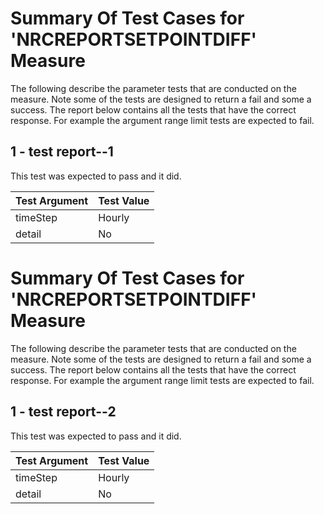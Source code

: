# Summary Of Test Cases for 'NRCREPORTSETPOINTDIFF' Measure
 
The following describe the parameter tests that are conducted on the measure. Note some of the 
tests are designed to return a fail and some a success. The report below contains all the tests that 
have the correct response. For example the argument range limit tests are expected to fail. 
 
## 1 - test report--1
 
This test was expected to pass and it did.
 
| Test Argument | Test Value |
| ------------- | ---------- |
| timeStep |Hourly |
| detail |No |
 
# Summary Of Test Cases for 'NRCREPORTSETPOINTDIFF' Measure
 
The following describe the parameter tests that are conducted on the measure. Note some of the 
tests are designed to return a fail and some a success. The report below contains all the tests that 
have the correct response. For example the argument range limit tests are expected to fail. 
 
## 1 - test report--2
 
This test was expected to pass and it did.
 
| Test Argument | Test Value |
| ------------- | ---------- |
| timeStep |Hourly |
| detail |No |
 
